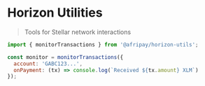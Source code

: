 # Horizon Utilities
> Tools for Stellar network interactions

```javascript
import { monitorTransactions } from '@afripay/horizon-utils';

const monitor = monitorTransactions({
  account: 'GABC123...',
  onPayment: (tx) => console.log(`Received ${tx.amount} XLM`)
});
